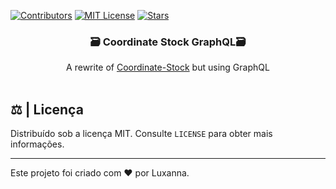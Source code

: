 [![Contributors][contributors-shield]][contributors-url]
[![MIT License][license-shield]][license-url]
[![Stars][stars-shield]][stars-url]

  <h3 align="center">🗃 Coordinate Stock GraphQL🗃</h3>

  <p align="center">
    A rewrite of <a href="https://github.com/ySnoopyDogy/Coordinate-Stock">Coordinate-Stock</a> but using GraphQL
    <br />
    <br />
  </p>

## ⚖️ | Licença

Distribuído sob a licença MIT. Consulte `LICENSE` para obter mais informações.

---

Este projeto foi criado com ❤️ por Luxanna.

[contributors-shield]: https://img.shields.io/github/contributors/ySnoopyDogy/coordinate-stock?label=Contribuidores
[contributors-url]: https://github.com/ySnoopyDogy/coordinate-stock/graphs/contributors
[stars-shield]: https://img.shields.io/github/stars/ySnoopyDogy/coordinate-stock?color=f7f203&label=Stars&style=flat
[stars-url]: https://github.com/ySnoopyDogy/coordinate-stock/stargazers
[license-shield]: https://img.shields.io/github/license/ySnoopyDogy/coordinate-stock?color=gree&label=Licen%C3%A7a
[license-url]: https://github.com/ySnoopyDogy/coordinate-stock/blob/master/LICENSE
